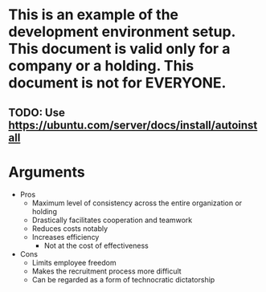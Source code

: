 # This is an example of the development environment setup. This document is valid only for a company or a holding. **This document is not for EVERYONE**.

## TODO: Use https://ubuntu.com/server/docs/install/autoinstall

# Arguments

- Pros
  - Maximum level of consistency across the entire organization or holding
  - Drastically facilitates cooperation and teamwork
  - Reduces costs notably
  - Increases efficiency
    - Not at the cost of effectiveness
- Cons
  - Limits employee freedom
  - Makes the recruitment process more difficult
  - Can be regarded as a form of technocratic dictatorship
